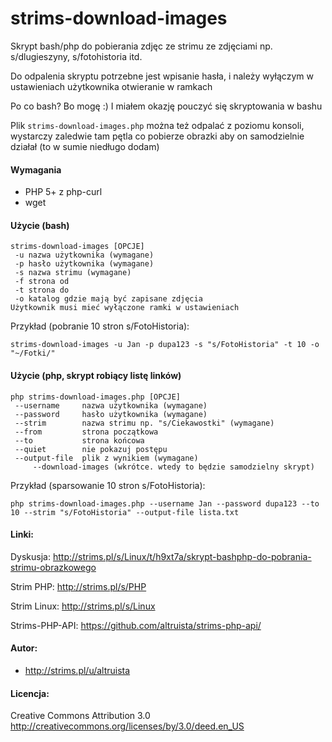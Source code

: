 strims-download-images
======================

Skrypt bash/php do pobierania zdjęc ze strimu ze zdjęciami np. s/dlugieszyny, s/fotohistoria itd.

Do odpalenia skryptu potrzebne jest wpisanie hasła, i należy wyłączym w ustawieniach użytkownika otwieranie w ramkach

Po co bash? Bo mogę :) I miałem okazję pouczyć się skryptowania w bashu

Plik `strims-download-images.php` można też odpalać z poziomu konsoli, wystarczy zaledwie tam pętla co pobierze obrazki aby on samodzielnie działał (to w sumie niedługo dodam)

#### Wymagania
- PHP 5+ z php-curl
- wget

#### Użycie (bash)
	strims-download-images [OPCJE]
 	 -u nazwa użytkownika (wymagane)
 	 -p hasło użytkownika (wymagane)
 	 -s nazwa strimu (wymagane)
 	 -f strona od
 	 -t strona do
 	 -o katalog gdzie mają być zapisane zdjęcia
	Użytkownik musi mieć wyłączone ramki w ustawieniach
	 
Przykład (pobranie 10 stron s/FotoHistoria):

	strims-download-images -u Jan -p dupa123 -s "s/FotoHistoria" -t 10 -o "~/Fotki/"

#### Użycie (php, skrypt robiący listę linków)

	php strims-download-images.php [OPCJE]
	 --username     nazwa użytkownika (wymagane)
	 --password     hasło użytkownika (wymagane)
	 --strim        nazwa strimu np. "s/Ciekawostki" (wymagane)
	 --from         strona początkowa
	 --to           strona końcowa
	 --quiet        nie pokazuj postępu
	 --output-file  plik z wynikiem (wymagane)
         --download-images (wkrótce. wtedy to będzie samodzielny skrypt)

Przykład (sparsowanie 10 stron s/FotoHistoria):

	php strims-download-images.php --username Jan --password dupa123 --to 10 --strim "s/FotoHistoria" --output-file lista.txt

#### Linki:
Dyskusja: http://strims.pl/s/Linux/t/h9xt7a/skrypt-bashphp-do-pobrania-strimu-obrazkowego

Strim PHP: http://strims.pl/s/PHP

Strim Linux: http://strims.pl/s/Linux

Strims-PHP-API: https://github.com/altruista/strims-php-api/

#### Autor:
- http://strims.pl/u/altruista

#### Licencja:
Creative Commons Attribution 3.0
http://creativecommons.org/licenses/by/3.0/deed.en_US
